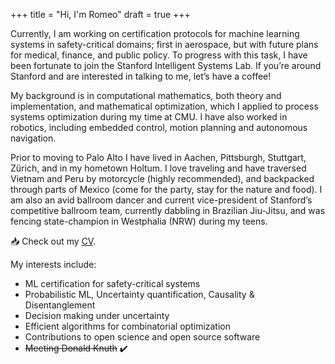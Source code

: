 +++
title = "Hi, I'm Romeo"
draft = true
+++

Currently, I am working on certification protocols for machine learning systems in safety-critical domains; first in aerospace, but with future plans for medical, finance, and public policy. To progress with this task, I have been fortunate to join the Stanford Intelligent Systems Lab. If you’re around Stanford and are interested in talking to me, let’s have a coffee!

My background is in computational mathematics, both theory and implementation, and mathematical optimization, which I applied to process systems optimization during my time at CMU. I have also worked in robotics, including embedded control, motion planning and autonomous navigation.

Prior to moving to Palo Alto I have lived in Aachen, Pittsburgh, Stuttgart, Zürich, and in my hometown Holtum. I love traveling and have traversed Vietnam and Peru by motorcycle (highly recommended), and backpacked through parts of Mexico (come for the party, stay for the nature and food). I am also an avid ballroom dancer and current vice-president of Stanford’s competitive ballroom team, currently dabbling in Brazilian Jiu-Jitsu, and was fencing state-champion in Westphalia (NRW) during my teens.

📥 Check out my [CV](https://codeberg.org/romeov/cv-romeo-valentin/src/branch/master/cv_tabular.pdf).

My interests include:

-   ML certification for safety-critical systems
-   Probabilistic ML, Uncertainty quantification, Causality &amp; Disentanglement
-   Decision making under uncertainty
-   Efficient algorithms for combinatorial optimization
-   Contributions to open science and open source software
-   ~~Meeting Donald Knuth~~ ✔️
